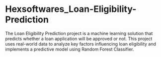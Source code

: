 # Hexsoftwares_Loan-Eligibility-Prediction
The Loan Eligibility Prediction project is a machine learning solution that predicts whether a loan application will be approved or not. This project uses real-world data to analyze key factors influencing loan eligibility and implements a predictive model using Random Forest Classifier.
